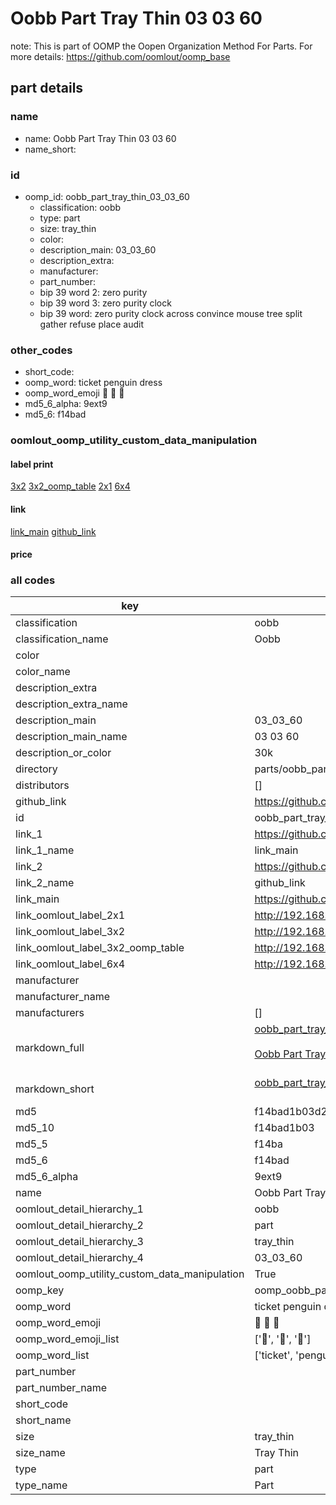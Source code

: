 # Oobb Part Tray Thin 03 03 60  

note: This is part of OOMP the Oopen Organization Method For Parts. For more details: https://github.com/oomlout/oomp_base

##  part details





### name
* name: Oobb Part Tray Thin 03 03 60
* name_short: 
### id
* oomp_id: oobb_part_tray_thin_03_03_60
  * classification: oobb
  * type: part
  * size: tray_thin
  * color: 
  * description_main: 03_03_60
  * description_extra: 
  * manufacturer: 
  * part_number: 
  * bip 39 word 2: zero purity
  * bip 39 word 3: zero purity clock
  * bip 39 word: zero purity clock across convince mouse tree split gather refuse place audit

### other_codes
* short_code: 
* oomp_word: ticket penguin dress
* oomp_word_emoji :ticket: :penguin: :dress:
* md5_6_alpha: 9ext9
* md5_6: f14bad






### oomlout_oomp_utility_custom_data_manipulation
#### label print
[3x2](http://192.168.1.245:1112/?label=oomp%209ext9)
[3x2_oomp_table](http://192.168.1.107:1112/?label=oomp%209ext9)
[2x1](http://192.168.1.242:1112/?label=oomp%209ext9)
[6x4](http://192.168.1.55:1112/?label=oomp%209ext9)    

#### link

[link_main](https://github.com/oomlout/oomlout_oomp_current_version_messy/tree/main/parts/oobb_part_tray_thin_03_03_60) [github_link](https://github.com/oomlout/oomlout_oomp_part_src/tree/main/parts/oobb_part_tray_thin_03_03_60)                             

#### price







### all codes 
| key | value |  
| --- | --- |  
| classification | oobb |  
| classification_name | Oobb |  
| color |  |  
| color_name |  |  
| description_extra |  |  
| description_extra_name |  |  
| description_main | 03_03_60 |  
| description_main_name | 03 03 60 |  
| description_or_color | 30k |  
| directory | parts/oobb_part_tray_thin_03_03_60 |  
| distributors | [] |  
| github_link | https://github.com/oomlout/oomlout_oomp_part_src/tree/main/parts/oobb_part_tray_thin_03_03_60 |  
| id | oobb_part_tray_thin_03_03_60 |  
| link_1 | https://github.com/oomlout/oomlout_oomp_current_version_messy/tree/main/parts/oobb_part_tray_thin_03_03_60 |  
| link_1_name | link_main |  
| link_2 | https://github.com/oomlout/oomlout_oomp_part_src/tree/main/parts/oobb_part_tray_thin_03_03_60 |  
| link_2_name | github_link |  
| link_main | https://github.com/oomlout/oomlout_oomp_current_version_messy/tree/main/parts/oobb_part_tray_thin_03_03_60 |  
| link_oomlout_label_2x1 | http://192.168.1.242:1112/?label=oomp%209ext9 |  
| link_oomlout_label_3x2 | http://192.168.1.245:1112/?label=oomp%209ext9 |  
| link_oomlout_label_3x2_oomp_table | http://192.168.1.107:1112/?label=oomp%209ext9 |  
| link_oomlout_label_6x4 | http://192.168.1.55:1112/?label=oomp%209ext9 |  
| manufacturer |  |  
| manufacturer_name |  |  
| manufacturers | [] |  
| markdown_full | [oobb_part_tray_thin_03_03_60](https://github.com/oomlout/oomlout_oomp_current_version_messy/tree/main/parts/oobb_part_tray_thin_03_03_60)<br>[](https://github.com/oomlout/oomlout_oomp_current_version_messy/tree/main/parts/oobb_part_tray_thin_03_03_60)<br>[Oobb Part Tray Thin 03 03 60](https://github.com/oomlout/oomlout_oomp_current_version_messy/tree/main/parts/oobb_part_tray_thin_03_03_60)<br><br> |  
| markdown_short | [oobb_part_tray_thin_03_03_60](https://github.com/oomlout/oomlout_oomp_current_version_messy/tree/main/parts/oobb_part_tray_thin_03_03_60)<br><br> |  
| md5 | f14bad1b03d23cfe4297c02456eb97fd |  
| md5_10 | f14bad1b03 |  
| md5_5 | f14ba |  
| md5_6 | f14bad |  
| md5_6_alpha | 9ext9 |  
| name | Oobb Part Tray Thin 03 03 60 |  
| oomlout_detail_hierarchy_1 | oobb |  
| oomlout_detail_hierarchy_2 | part |  
| oomlout_detail_hierarchy_3 | tray_thin |  
| oomlout_detail_hierarchy_4 | 03_03_60 |  
| oomlout_oomp_utility_custom_data_manipulation | True |  
| oomp_key | oomp_oobb_part_tray_thin_03_03_60 |  
| oomp_word | ticket penguin dress |  
| oomp_word_emoji | :ticket: :penguin: :dress: |  
| oomp_word_emoji_list | [':ticket:', ':penguin:', ':dress:'] |  
| oomp_word_list | ['ticket', 'penguin', 'dress'] |  
| part_number |  |  
| part_number_name |  |  
| short_code |  |  
| short_name |  |  
| size | tray_thin |  
| size_name | Tray Thin |  
| type | part |  
| type_name | Part |  
